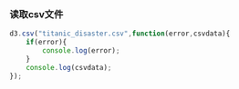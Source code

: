 ### 读取csv文件

```js
d3.csv("titanic_disaster.csv",function(error,csvdata){
    if(error){
        console.log(error);
    }
    console.log(csvdata);
});
```

